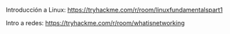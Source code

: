 
Introducción a Linux: https://tryhackme.com/r/room/linuxfundamentalspart1

Intro a redes: https://tryhackme.com/r/room/whatisnetworking